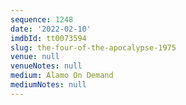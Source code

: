 ```yaml
---
sequence: 1248
date: '2022-02-10'
imdbId: tt0073594
slug: the-four-of-the-apocalypse-1975
venue: null
venueNotes: null
medium: Alamo On Demand
mediumNotes: null
---
```


